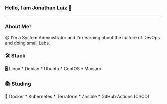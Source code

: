 ### Hello, I am Jonathan Luiz 👋

-------------------------------------------------------------------------

### About Me!

😄 I'm a System Administrator and I'm learning about the culture of DevOps and doing small Labs.

### 🛠️ Stack

🖥 Linux * Debian * Ubuntu * CentOS * Manjaro

### 📚 Studing

📝 Docker * Kubernetes * Terraform * Ansible * GitHub Actions (CI/CD)

<!--
**jonathanAluiz/jonathanAluiz** is a ✨ _special_ ✨ repository because its `README.md` (this file) appears on your GitHub profile.

Here are some ideas to get you started:

- 🔭 I’m currently working on ...
- 🌱 I’m currently learning ...
- 👯 I’m looking to collaborate on ...
- 🤔 I’m looking for help with ...
- 💬 Ask me about ...
- 📫 How to reach me: ...
- 😄 Pronouns: ...
- ⚡ Fun fact: ...
-->
